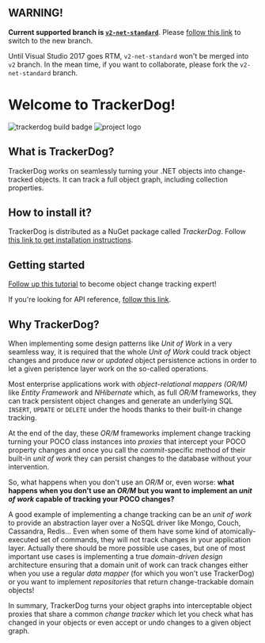 ## WARNING!

**Current supported branch is [`v2-net-standard`](https://github.com/mfidemraizer/trackerdog/tree/v2-net-standard)**. Please [follow this link](https://github.com/mfidemraizer/trackerdog/tree/v2-net-standard) to switch to the new branch. 

Until Visual Studio 2017 goes RTM, `v2-net-standard` won't be merged into `v2` branch. In the mean time, if you want to collaborate, please fork the `v2-net-standard` branch.


# Welcome to TrackerDog!

![trackerdog build badge](https://mfidemraizer.visualstudio.com/_apis/public/build/definitions/6b21f8d5-b74c-4f26-8e06-f156bd0ab331/1/badge)
![project logo](http://mfidemraizer.github.io/trackerdog/media/dogtracker.png)

## What is TrackerDog?

TrackerDog works on seamlessly turning your .NET objects into change-tracked objects. It can track a full object graph, including collection properties.

## How to install it?

TrackerDog is distributed as a NuGet package called _TrackerDog_. Follow <a href="https://www.nuget.org/packages/TrackerDog/">this link to get installation instructions</a>.

## Getting started
<a href="http://mfidemraizer.github.io/trackerdog/html/52e40f26-3dfe-47e0-adf1-09233e98f42e.htm">Follow up this tutorial</a> to become object change tracking expert!

If you're looking for API reference, [follow this link](http://mfidemraizer.github.io/trackerdog).

## Why TrackerDog?

When implementing some design patterns like _Unit of Work_ in a very seamless way, it is required that the whole _Unit of Work_ could track object changes and produce _new_ or _updated_ object persistence actions in order to let a given peristence layer work on the so-called operations.


Most enterprise applications work with _object-relational mappers (OR/M)_ like _Entity Framework_ and _NHibernate_ which, as full _OR/M_ frameworks, they can track persistent object changes and generate an underlying SQL `INSERT`, `UPDATE` or `DELETE` under the hoods thanks to their built-in change tracking.


At the end of the day, these _OR/M_ frameworks implement change tracking turning your POCO class instances into _proxies_ that intercept your POCO property changes and once you call the _commit_-specific method of their built-in _unit of work_ they can persist changes to the database without your intervention.


So, what happens when you don't use an _OR/M_ or, even worse: **what happens when you don't use an _OR/M_ but you want to implement an _unit of work_ capable of tracking your POCO changes?**


A good example of implementing a change tracking can be an _unit of work_ to provide an abstraction layer over a NoSQL driver like Mongo, Couch, Cassandra, Redis... Even when some of them have some kind of atomically-executed set of commands, they will not track changes in your application layer. Actually there should be more possible use cases, but one of most important use cases is implementing a true _domain-driven design_ architecture ensuring that a domain unit of work can track changes either when you use a regular _data mapper_ (for which you won't use TrackerDog) or you want to implement _repositories_ that return change-trackable domain objects!


In summary, TrackerDog turns your object graphs into interceptable object proxies that share a common _change tracker_ which let you check what has changed in your objects or even accept or undo changes to a given object graph.
